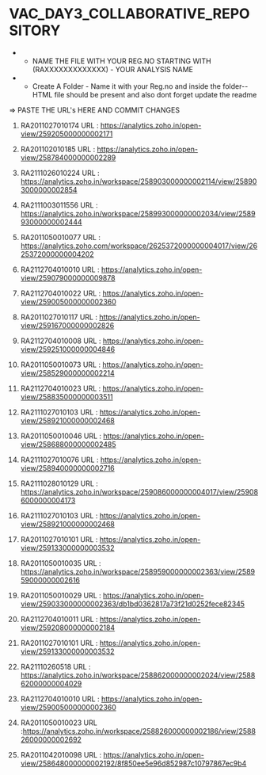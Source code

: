 # VAC_DAY3_COLLABORATIVE_REPOSITORY

 * * NAME THE FILE WITH YOUR REG.NO STARTING WITH (RAXXXXXXXXXXXXX) - YOUR ANALYSIS NAME

 * * Create A Folder - Name it with your Reg.no and inside the folder-- HTML file should be present and also dont forget update the readme
   
   
  => PASTE THE URL's HERE AND COMMIT CHANGES
   
  1) RA2011027010174
     URL : https://analytics.zoho.in/open-view/259205000000002171
     
  2) RA201102010185
     URL : https://analytics.zoho.in/open-view/258784000000002289
     
  3) RA2111026010224
     URL : https://analytics.zoho.in/workspace/258903000000002114/view/258903000000002854

  4) RA2111003011556
     URL : https://analytics.zoho.in/workspace/258993000000002034/view/258993000000002444

  5) RA2011050010077
     URL : https://analytics.zoho.com/workspace/2625372000000004017/view/2625372000000004202

  6) RA2112704010010
     URL : https://analytics.zoho.in/open-view/259079000000009878

  7) RA2112704010022
     URL : https://analytics.zoho.in/open-view/259005000000002360

  8) RA2011027010117
     URL : https://analytics.zoho.in/open-view/259167000000002826

  9) RA2112704010008
     URL : https://analytics.zoho.in/open-view/259251000000004846
  
  10) RA2011050010073
     URL : https://analytics.zoho.in/open-view/258529000000002214
     
  11) RA2112704010023
     URL : https://analytics.zoho.in/open-view/258835000000003511
     
  12) RA2111027010103
     URL : https://analytics.zoho.in/open-view/258921000000002468
     
  13) RA2011050010046
     URL : https://analytics.zoho.in/open-view/258688000000002485

  14) RA2111027010076
     URL : https://analytics.zoho.in/open-view/258940000000002716

  15) RA2111028010129
     URL : https://analytics.zoho.in/workspace/259086000000004017/view/259086000000004173

  16) RA2111027010103
     URL : https://analytics.zoho.in/open-view/258921000000002468
     
  17) RA2011027010101
     URL : https://analytics.zoho.in/open-view/259133000000003532

  18) RA2011050010035
     URL : https://analytics.zoho.in/workspace/258959000000002363/view/258959000000002616
     
  19) RA2011050010029
     URL : https://analytics.zoho.in/open-view/259033000000002363/db1bd0362817a73f21d0252fece82345

  20) RA2112704010011
     URL : https://analytics.zoho.in/open-view/259208000000002184
     
  21) RA2011027010101
     URL : https://analytics.zoho.in/open-view/259133000000003532
  
  22) RA21110260518
     URL : https://analytics.zoho.in/workspace/258862000000002024/view/258862000000004029
     
  23) RA2112704010010
     URL : https://analytics.zoho.in/open-view/259005000000002360

  24) RA2011050010023
     URL :https://analytics.zoho.in/workspace/258826000000002186/view/258826000000002692
     
  26) RA2011042010098
      URL : https://analytics.zoho.in/open-view/258648000000002192/8f850ee5e96d852987c10797867ec9b4


